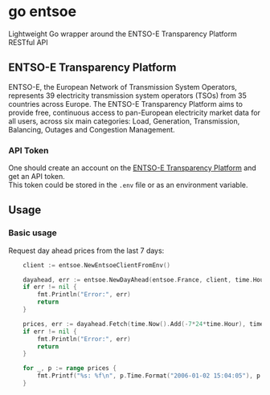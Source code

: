# go entsoe

Lightweight Go wrapper around the ENTSO-E Transparency Platform RESTful API

## ENTSO-E Transparency Platform

ENTSO-E, the European Network of Transmission System Operators, represents 39 electricity transmission system operators (TSOs) from 35 countries across Europe. The ENTSO-E Transparency Platform aims to provide free, continuous access to pan-European electricity market data for all users, across six main categories: Load, Generation, Transmission, Balancing, Outages and Congestion Management.

### API Token
One should create an account on the [ENTSO-E Transparency Platform](https://transparency.entsoe.eu/usrm/user/myAccountSettings) and get an API token.  
This token could be stored in the `.env` file or as an environment variable.

## Usage

### Basic usage

Request day ahead prices from the last 7 days:

```go
	client := entsoe.NewEntsoeClientFromEnv()

	dayahead, err := entsoe.NewDayAhead(entsoe.France, client, time.Hour)
	if err != nil {
		fmt.Println("Error:", err)
		return
	}

	prices, err := dayahead.Fetch(time.Now().Add(-7*24*time.Hour), time.Now())
	if err != nil {
		fmt.Println("Error:", err)
		return
	}

	for _, p := range prices {
		fmt.Printf("%s: %f\n", p.Time.Format("2006-01-02 15:04:05"), p.Price_eur_per_MWh)
	}

```
